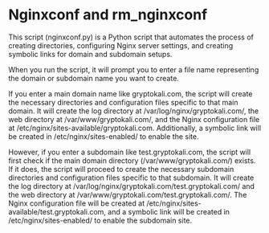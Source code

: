 # Nginxconf and rm_nginxconf

This script (nginxconf.py) is a Python script that automates the process of creating directories, configuring Nginx server settings, and creating symbolic links for domain and subdomain setups.

When you run the script, it will prompt you to enter a file name representing the domain or subdomain name you want to create.

If you enter a main domain name like gryptokali.com, the script will create the necessary directories and configuration files specific to that main domain. It will create the log directory at /var/log/nginx/gryptokali.com/, the web directory at /var/www/gryptokali.com/, and the Nginx configuration file at /etc/nginx/sites-available/gryptokali.com. Additionally, a symbolic link will be created in /etc/nginx/sites-enabled/ to enable the site.

However, if you enter a subdomain like test.gryptokali.com, the script will first check if the main domain directory (/var/www/gryptokali.com/) exists. If it does, the script will proceed to create the necessary subdomain directories and configuration files specific to that subdomain. It will create the log directory at /var/log/nginx/gryptokali.com/test.gryptokali.com/ and the web directory at /var/www/gryptokali.com/test.gryptokali.com/. The Nginx configuration file will be created at /etc/nginx/sites-available/test.gryptokali.com, and a symbolic link will be created in /etc/nginx/sites-enabled/ to enable the subdomain site.
